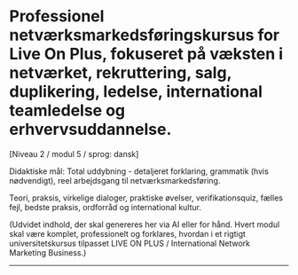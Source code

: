 # Professionel netværksmarkedsføringskursus for Live On Plus, fokuseret på væksten i netværket, rekruttering, salg, duplikering, ledelse, international teamledelse og erhvervsuddannelse.


[Niveau 2 / modul 5 / sprog: dansk]

Didaktiske mål: Total uddybning - detaljeret forklaring, grammatik (hvis nødvendigt), reel arbejdsgang til netværksmarkedsføring.

Teori, praksis, virkelige dialoger, praktiske øvelser, verifikationsquiz, fælles fejl, bedste praksis, ordforråd og international kultur.


(Udvidet indhold, der skal genereres her via AI eller for hånd. Hvert modul skal være komplet, professionelt og forklares, hvordan i et rigtigt universitetskursus tilpasset LIVE ON PLUS / International Network Marketing Business.)

---